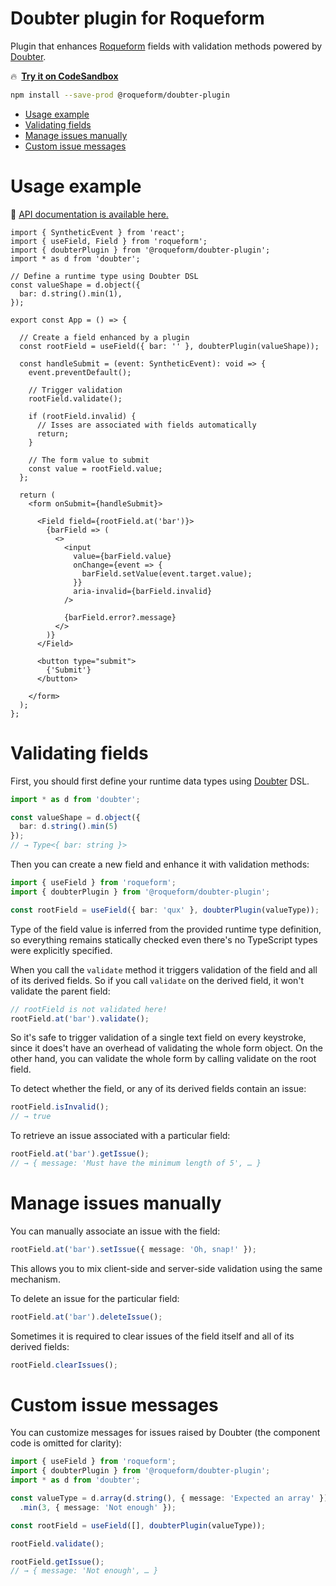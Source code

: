 # Doubter plugin for Roqueform

Plugin that enhances [Roqueform](https://github.com/smikhalevski/roqueform#readme) fields with validation methods
powered by [Doubter](https://github.com/smikhalevski/doubter#readme).

🔥&ensp;[**Try it on CodeSandbox**](https://codesandbox.io/s/roqueform-doubter-plugin-example-74hkgw)

```sh
npm install --save-prod @roqueform/doubter-plugin
```

- [Usage example](#usage-example)
- [Validating fields](#validating-fields)
- [Manage issues manually](#manage-issues-manually)
- [Custom issue messages](#custom-issue-messages)

# Usage example

🔎 [API documentation is available here.](https://smikhalevski.github.io/roqueform/modules/doubter_plugin_src_main.html)

```tsx
import { SyntheticEvent } from 'react';
import { useField, Field } from 'roqueform';
import { doubterPlugin } from '@roqueform/doubter-plugin';
import * as d from 'doubter';

// Define a runtime type using Doubter DSL
const valueShape = d.object({
  bar: d.string().min(1),
});

export const App = () => {

  // Create a field enhanced by a plugin
  const rootField = useField({ bar: '' }, doubterPlugin(valueShape));

  const handleSubmit = (event: SyntheticEvent): void => {
    event.preventDefault();

    // Trigger validation
    rootField.validate();

    if (rootField.invalid) {
      // Isses are associated with fields automatically
      return;
    }

    // The form value to submit
    const value = rootField.value;
  };

  return (
    <form onSubmit={handleSubmit}>

      <Field field={rootField.at('bar')}>
        {barField => (
          <>
            <input
              value={barField.value}
              onChange={event => {
                barField.setValue(event.target.value);
              }}
              aria-invalid={barField.invalid}
            />

            {barField.error?.message}
          </>
        )}
      </Field>

      <button type="submit">
        {'Submit'}
      </button>

    </form>
  );
};
```

# Validating fields

First, you should first define your runtime data types using [Doubter](https://github.com/smikhalevski/doubter#readme)
DSL.

```ts
import * as d from 'doubter';

const valueShape = d.object({
  bar: d.string().min(5)
});
// → Type<{ bar: string }>
```

Then you can create a new field and enhance it with validation methods:

```ts
import { useField } from 'roqueform';
import { doubterPlugin } from '@roqueform/doubter-plugin';

const rootField = useField({ bar: 'qux' }, doubterPlugin(valueType));
```

Type of the field value is inferred from the provided runtime type definition, so everything remains statically checked
even there's no TypeScript types were explicitly specified.

When you call the `validate` method it triggers validation of the field and all of its derived fields. So if you call
`validate` on the derived field, it won't validate the parent field:

```ts
// rootField is not validated here! 
rootField.at('bar').validate();
```

So it's safe to trigger validation of a single text field on every keystroke, since it does't have an overhead of
validating the whole form object. On the other hand, you can validate the whole form by calling validate on the root
field.

To detect whether the field, or any of its derived fields contain an issue:

```ts
rootField.isInvalid();
// → true
```

To retrieve an issue associated with a particular field:

```ts
rootField.at('bar').getIssue();
// → { message: 'Must have the minimum length of 5', … }
```

# Manage issues manually

You can manually associate an issue with the field:

```ts
rootField.at('bar').setIssue({ message: 'Oh, snap!' });
```

This allows you to mix client-side and server-side validation using the same mechanism.

To delete an issue for the particular field:

```ts
rootField.at('bar').deleteIssue();
```

Sometimes it is required to clear issues of the field itself and all of its derived fields:

```ts
rootField.clearIssues();
```

# Custom issue messages

You can customize messages for issues raised by Doubter (the component code is omitted for clarity):

```ts
import { useField } from 'roqueform';
import { doubterPlugin } from '@roqueform/doubter-plugin';
import * as d from 'doubter';

const valueType = d.array(d.string(), { message: 'Expected an array' })
  .min(3, { message: 'Not enough' });

const rootField = useField([], doubterPlugin(valueType));

rootField.validate();

rootField.getIssue();
// → { message: 'Not enough', … }
```
